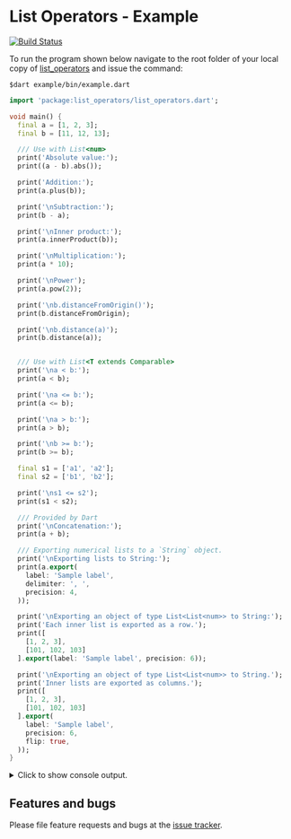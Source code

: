 # List Operators - Example
[![Build Status](https://travis-ci.com/simphotonics/list_operators.svg?branch=main)](https://travis-ci.com/simphotonics/list_operators)

To run the program shown below navigate to the
root folder of your local copy of [list_operators] and
issue the command:
```Console
$dart example/bin/example.dart
```

```Dart
import 'package:list_operators/list_operators.dart';

void main() {
  final a = [1, 2, 3];
  final b = [11, 12, 13];

  /// Use with List<num>
  print('Absolute value:');
  print((a - b).abs());

  print('Addition:');
  print(a.plus(b));

  print('\nSubtraction:');
  print(b - a);

  print('\nInner product:');
  print(a.innerProduct(b));

  print('\nMultiplication:');
  print(a * 10);

  print('\nPower');
  print(a.pow(2));

  print('\nb.distanceFromOrigin()');
  print(b.distanceFromOrigin);

  print('\nb.distance(a)');
  print(b.distance(a));


  /// Use with List<T extends Comparable>
  print('\na < b:');
  print(a < b);

  print('\na <= b:');
  print(a <= b);

  print('\na > b:');
  print(a > b);

  print('\nb >= b:');
  print(b >= b);

  final s1 = ['a1', 'a2'];
  final s2 = ['b1', 'b2'];

  print('\ns1 <= s2');
  print(s1 < s2);

  /// Provided by Dart
  print('\nConcatenation:');
  print(a + b);

  /// Exporting numerical lists to a `String` object.
  print('\nExporting lists to String:');
  print(a.export(
    label: 'Sample label',
    delimiter: ', ',
    precision: 4,
  ));

  print('\nExporting an object of type List<List<num>> to String:');
  print('Each inner list is exported as a row.');
  print([
    [1, 2, 3],
    [101, 102, 103]
  ].export(label: 'Sample label', precision: 6));

  print('\nExporting an object of type List<List<num>> to String.');
  print('Inner lists are exported as columns.');
  print([
    [1, 2, 3],
    [101, 102, 103]
  ].export(
    label: 'Sample label',
    precision: 6,
    flip: true,
  ));
}

```
<details><summary> Click to show console output.</summary>

```Console

dan@nano:~/list_operators$ dart example/bin/example.dart
Absolute value:
[10, 10, 10]

Addition:
[12, 14, 16]

Subtraction:
[10, 10, 10]

Inner product:
74

Multiplication:
[10, 20, 30]

Power
[1, 4, 9]

b.distanceFromOrigin()
20.83266665599966

b.distance(a)
17.320508075688775

a < b:
true

a <= b:
true

a > b:
false

b >= b:
true

s1 <= s2
true

Concatenation:
[1, 2, 3, 11, 12, 13]

Exporting lists to String:
Sample label
1.000,
2.000,
3.000,


Exporting an object of type List<List<num>> to String:
Each inner list is exported as a row.
Sample label
1.00000 2.00000 3.00000
101.000 102.000 103.000


Exporting an object of type List<List<num>> to String.
Inner lists are exported as columns.
Sample label
1.00000 101.000
2.00000 102.000
3.00000 103.000

```
</details>


## Features and bugs

Please file feature requests and bugs at the [issue tracker][tracker].

[tracker]: https://github.com/simphotonics/list_operators/issues

[list_operators]: https://pub.dev/packages/list_operators